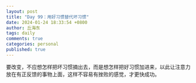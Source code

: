```yaml
---
layout: post
title: "Day 99：用好习惯替代坏习惯"
date: 2024-01-24 18:33:54 +0800
author: 丘海东 
tags: daily
comments: true
categories: personal
published: true
---
```

要改变，不应想怎样把坏习惯摘出去，而是想怎样把好习惯加进来，以此让注意力放在有正反馈的事物上面，这样不容易有挫败的感觉，才更快成功。
